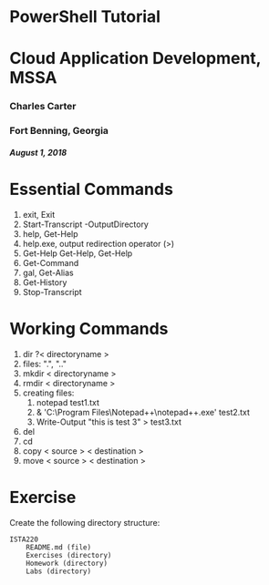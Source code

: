 # PowerShell Tutorial
# Cloud Application Development, MSSA

### Charles Carter
### Fort Benning, Georgia

##### August 1, 2018

# Essential Commands

1. exit, Exit
1. Start-Transcript -OutputDirectory <string>
1. help, Get-Help
1. help.exe, output redirection operator (>)
1. Get-Help Get-Help, Get-Help <topic>
1. Get-Command  
1. gal, Get-Alias
1. Get-History
1. Stop-Transcript

# Working Commands

1. dir ?< directoryname >
1. files: ".", ".."
1. mkdir < directoryname >
1. rmdir < directoryname >
1. creating files:
    1. notepad test1.txt
    1. & 'C:\Program Files\Notepad++\notepad++.exe' test2.txt
    1. Write-Output "this is test 3" > test3.txt
1. del <filename>
1. cd <directoryname>
1. copy < source > < destination >
1. move < source > < destination >

# Exercise

Create the following directory structure:


    ISTA220
        README.md (file)
        Exercises (directory)
        Homework (directory)
        Labs (directory)
